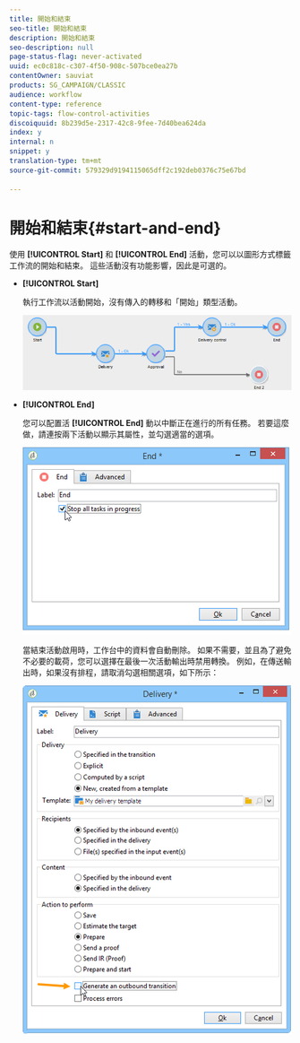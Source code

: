 ```yaml
---
title: 開始和結束
seo-title: 開始和結束
description: 開始和結束
seo-description: null
page-status-flag: never-activated
uuid: ec0c818c-c307-4f50-908c-507bce0ea27b
contentOwner: sauviat
products: SG_CAMPAIGN/CLASSIC
audience: workflow
content-type: reference
topic-tags: flow-control-activities
discoiquuid: 8b239d5e-2317-42c8-9fee-7d40bea624da
index: y
internal: n
snippet: y
translation-type: tm+mt
source-git-commit: 579329d9194115065dff2c192deb0376c75e67bd

---
```



# 開始和結束{#start-and-end}

使用 **[!UICONTROL Start]** 和 **[!UICONTROL End]** 活動，您可以以圖形方式標籤工作流的開始和結束。 這些活動沒有功能影響，因此是可選的。

* **[!UICONTROL Start]**

   執行工作流以活動開始，沒有傳入的轉移和「開始」類型活動。

   ![](assets/s_user_segmentation_start_stop.png)

* **[!UICONTROL End]**

   您可以配置活 **[!UICONTROL End]** 動以中斷正在進行的所有任務。 若要這麼做，請連按兩下活動以顯示其屬性，並勾選適當的選項。

   ![](assets/s_user_segmentation_end.png)

   當結束活動啟用時，工作台中的資料會自動刪除。 如果不需要，並且為了避免不必要的載荷，您可以選擇在最後一次活動輸出時禁用轉換。 例如，在傳送輸出時，如果沒有排程，請取消勾選相關選項，如下所示：

   ![](assets/s_advuser_delivery_option_no_output.png)

